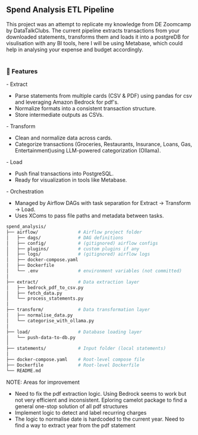 <h2>Spend Analysis ETL Pipeline</h2>
This project was an attempt to replicate my knowledge from DE Zoomcamp by DataTalkClubs. The current pipeline extracts transactions from your downloaded statements, transforms them and loads it into a postgreDB for visulisation with any BI tools, here I will be using Metabase, which could help in analysing your expense and budget accordingly.  <br><br>


<h3>🚀 Features</h3>
- Extract
    <ul>
    <li>Parse statements from multiple cards (CSV & PDF) using pandas for csv and leveraging Amazon Bedrock for pdf's.</li>
    <li>Normalize formats into a consistent transaction structure.</li>
    <li>Store intermediate outputs as CSVs.</li>
    </ul>
- Transform
  <ul>
    <li>Clean and normalize data across cards.</li>
    <li>Categorize transactions (Groceries, Restaurants, Insurance, Loans, Gas, Entertainment)using LLM-powered categorization (Ollama).</li>
  </ul>
- Load
  <ul>
    <li>Push final transactions into PostgreSQL.</li>
    <li>Ready for visualization in tools like Metabase.</li>
  </ul>
- Orchestration
  <ul>
    <li>Managed by Airflow DAGs with task separation for Extract → Transform → Load.</li>
    <li>Uses XComs to pass file paths and metadata between tasks.</li>
  </ul>  

  ```bash
  spend_analysis/
├── airflow/               # Airflow project folder
│   ├── dags/              # DAG definitions
│   ├── config/            # (gitignored) airflow configs
│   ├── plugins/           # custom plugins if any
│   ├── logs/              # (gitignored) airflow logs
│   ├── docker-compose.yaml
│   ├── Dockerfile
│   └── .env               # environment variables (not committed)
│
├── extract/               # Data extraction layer
│   ├── bedrock_pdf_to_csv.py
│   ├── fetch_data.py
│   └── process_statements.py
│
├── transform/             # Data transformation layer
│   ├── normalise_data.py
│   └── categorise_with_ollama.py
│
├── load/                  # Database loading layer
│   └── push-data-to-db.py
│
├── statements/            # Input folder (local statements)
│
├── docker-compose.yaml    # Root-level compose file
├── Dockerfile             # Root-level Dockerfile
└── README.md


  ```

NOTE: Areas for improvement<br> 
    <ul>
        <li> Need to fix the pdf extraction logic. Using Bedrock seems to work but not very efficient and inconsistent. Eploring camelot package to find a general one-stop solution of all pdf structures </li>
        <li> Implement logic to detect and label recurring charges </li>
        <li> The logic to normalise date is hardcoded to the current year. Need to find a way to extract year from the pdf statement</li>


        
